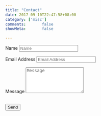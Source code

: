 ```yaml
---
title: "Contact"
date: 2017-09-10T22:47:58+08:00
category: ['misc']
comments:       false
showMeta:       false

---
```


<form class="pure-form" action="//formspree.io/gmail@jeremecausing.com" method="POST" name="sentMessage" id="contactForm" >
    <div class="row control-group">
        <div class="form-group col-xs-12 floating-label-form-group controls">
            <label>Name</label>
            <input type="text" name="name" class="form-control" placeholder="Name" id="name" required data-validation-required-message="Please enter your name.">
            <p class="help-block text-danger"></p>
        </div>
    </div>
    <div class="row control-group">
        <div class="form-group col-xs-12 floating-label-form-group controls">
            <label>Email Address</label>
            <input type="email" name="_replyto" class="form-control" placeholder="Email Address" id="email" required data-validation-required-message="Please enter your email address.">
            <p class="help-block text-danger"></p>
        </div>
    </div>
    <div>
        <input type="hidden"  name="_subject" value="New submission!">
        <input type="text" name="_gotcha" style="display:none" />
    </div>
    <div class="row control-group">
        <div class="form-group col-xs-12 floating-label-form-group controls">
            <label>Message</label>
            <textarea rows="5" name="message" class="form-control" placeholder="Message" id="message" required data-validation-required-message="Please enter a message."></textarea>
            <p class="help-block text-danger"></p>
        </div>
    </div>
    <br>
    <div id="success"></div>
    <div class="row">
        <div class="form-group col-xs-12">
            <button type="submit" class="btn btn--success btn-lg">Send</button>
        </div>
    </div>
</form>
